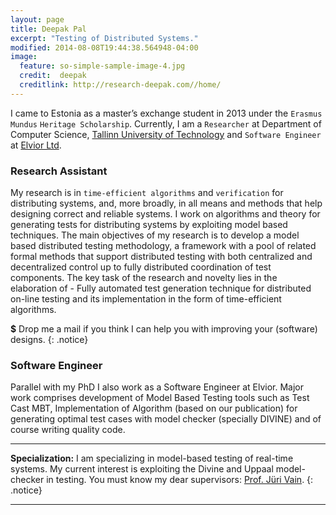 ```yaml
---
layout: page
title: Deepak Pal
excerpt: "Testing of Distributed Systems."
modified: 2014-08-08T19:44:38.564948-04:00
image:
  feature: so-simple-sample-image-4.jpg
  credit:  deepak
  creditlink: http://research-deepak.com//home/
---
```

I came to Estonia as a master’s exchange student in 2013 under the `Erasmus Mundus` `Heritage Scholarship`. Currently, I am a `Researcher` at Department of Computer Science, [Tallinn University of Technology](http://www.ttu.ee/doktorandile) and `Software Engineer` at [Elvior Ltd](http://www.elvior.com/).

 
### Research Assistant
My research is in `time-efficient algorithms` and `verification` for distributing systems, and, more broadly, in all means and methods that help designing correct and reliable systems. I work on algorithms and theory for generating tests for distributing systems by exploiting model based techniques. The main objectives of my research is to develop a model based distributed testing methodology, a framework with a pool of related formal methods that support distributed testing with both centralized and decentralized control up to fully distributed coordination of test components. The key task of the research and novelty lies in the elaboration of - Fully automated test generation technique for distributed on-line testing and its implementation in the form of time-efficient algorithms.


**$** Drop me a mail if you think I can help you with improving your (software) designs.
{: .notice}

### Software Engineer
Parallel with my PhD I also work as a Software Engineer at Elvior. Major work comprises development of Model Based Testing tools such as Test Cast MBT, Implementation of Algorithm (based on our publication) for generating optimal test cases with model checker (specially DIVINE) and of course writing quality code.  

--- 
**Specialization:** I am specializing in model-based testing of real-time systems. My current interest is exploiting the Divine and Uppaal model-checker in testing. You must know my dear supervisors: [Prof. Jüri Vain](https://www.etis.ee/Portal/Persons/Display/0162fc67-4c10-4477-8a60-dae14775e332).
{: .notice}

---
